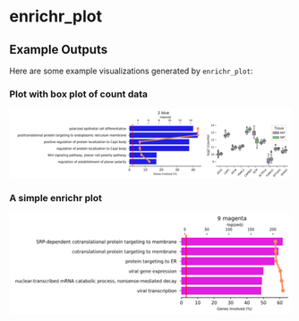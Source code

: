 # enrichr_plot



## Example Outputs

Here are some example visualizations generated by `enrichr_plot`:

### Plot with box plot of count data
![Bar Plot Example](examples/images/enrichr_with_box.png)

### A simple enrichr plot
![Box Plot Example](examples/images/enrichr_plot.PNG)
